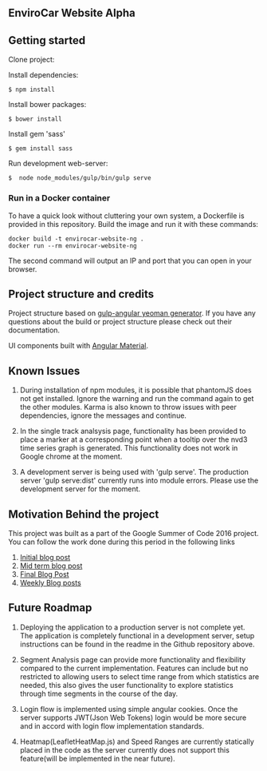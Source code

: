 ## EnviroCar Website Alpha

## Getting started

Clone project:

Install dependencies:

    $ npm install

Install bower packages:

    $ bower install

Install gem 'sass'

    $ gem install sass

Run development web-server:

    $  node node_modules/gulp/bin/gulp serve

### Run in a Docker container

To have a quick look without cluttering your own system, a Dockerfile is provided in this repository. Build the image and run it with these commands:

```
docker build -t envirocar-website-ng .
docker run --rm envirocar-website-ng
```

The second command will output an IP and port that you can open in your browser.

## Project structure and credits

Project structure based on [gulp-angular yeoman generator](https://github.com/Swiip/generator-gulp-angular).
If you have any questions about the build or project structure please check out their documentation.

UI components built with [Angular Material](https://material.angularjs.org/).

## Known Issues

1) During installation of npm modules, it is possible that phantomJS does not get installed. Ignore the warning and run the command again to get the other modules. Karma is also known to throw issues with peer dependencies, ignore the messages and continue.

2) In the single track analsysis page, functionality has been provided to place a marker at a corresponding point when a tooltip over the nvd3 time series graph is generated. This functionality does not work in Google chrome at the moment.

3) A development server is being used with 'gulp serve'. The production server 'gulp serve:dist' currently runs into module errors. Please use the development server for the moment.

## Motivation Behind the project

This project was built as a part of the Google Summer of Code 2016 project. You can follow the work done during this period in the following links

1) [Initial blog post](http://blog.52north.org/2016/05/23/envirocar-visual-analytics-overview/)
2) [Mid term blog post](http://blog.52north.org/2016/06/27/envirocar-visual-analytics-mid-term-report/)
3) [Final Blog Post](http://blog.52north.org/2016/08/20/envirocar-visual-analytics-final-report/)
4) [Weekly Blog posts](https://wiki.52north.org/Projects/GSoC2016VisualAnalyticsOfEnviroCarTracks)


## Future Roadmap

1) Deploying the application to a production server is not complete yet. The application is completely functional in a development server, setup instructions can be found in the readme in the Github repository above.

2) Segment Analysis page can provide more functionality and flexibility compared to the current implementation. Features can include but no restricted to allowing users to select time range from which statistics are needed, this also gives the user functionality to explore statistics through time segments in the course of the day.

3) Login flow is implemented using simple angular cookies. Once the server supports JWT(Json Web Tokens) login would be more secure and in accord with login flow implementation standards.

4) Heatmap(LeafletHeatMap.js) and Speed Ranges are currently statically placed in the code as the server currently does not support this feature(will be implemented in the near future).

